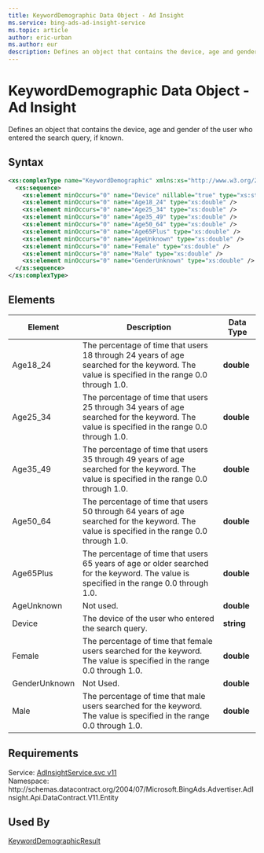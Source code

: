 ```yaml
---
title: KeywordDemographic Data Object - Ad Insight
ms.service: bing-ads-ad-insight-service
ms.topic: article
author: eric-urban
ms.author: eur
description: Defines an object that contains the device, age and gender of the user who entered the search query, if known.
---
```

# KeywordDemographic Data Object - Ad Insight
Defines an object that contains the device, age and gender of the user who entered the search query, if known.

## Syntax
```xml
<xs:complexType name="KeywordDemographic" xmlns:xs="http://www.w3.org/2001/XMLSchema">
  <xs:sequence>
    <xs:element minOccurs="0" name="Device" nillable="true" type="xs:string" />
    <xs:element minOccurs="0" name="Age18_24" type="xs:double" />
    <xs:element minOccurs="0" name="Age25_34" type="xs:double" />
    <xs:element minOccurs="0" name="Age35_49" type="xs:double" />
    <xs:element minOccurs="0" name="Age50_64" type="xs:double" />
    <xs:element minOccurs="0" name="Age65Plus" type="xs:double" />
    <xs:element minOccurs="0" name="AgeUnknown" type="xs:double" />
    <xs:element minOccurs="0" name="Female" type="xs:double" />
    <xs:element minOccurs="0" name="Male" type="xs:double" />
    <xs:element minOccurs="0" name="GenderUnknown" type="xs:double" />
  </xs:sequence>
</xs:complexType>
```

## <a name="elements"></a>Elements

|Element|Description|Data Type|
|-----------|---------------|-------------|
|<a name="age18_24"></a>Age18_24|The percentage of time that users 18 through 24 years of age searched for the keyword. The value is specified in the range 0.0 through 1.0.|**double**|
|<a name="age25_34"></a>Age25_34|The percentage of time that users 25 through 34 years of age searched for the keyword. The value is specified in the range 0.0 through 1.0.|**double**|
|<a name="age35_49"></a>Age35_49|The percentage of time that users 35 through 49 years of age searched for the keyword. The value is specified in the range 0.0 through 1.0.|**double**|
|<a name="age50_64"></a>Age50_64|The percentage of time that users 50 through 64 years of age searched for the keyword. The value is specified in the range 0.0 through 1.0.|**double**|
|<a name="age65plus"></a>Age65Plus|The percentage of time that users 65 years of age or older searched for the keyword. The value is specified in the range 0.0 through 1.0.|**double**|
|<a name="ageunknown"></a>AgeUnknown|Not used.|**double**|
|<a name="device"></a>Device|The device of the user who entered the search query.|**string**|
|<a name="female"></a>Female|The percentage of time that female users searched for the keyword. The value is specified in the range 0.0 through 1.0.|**double**|
|<a name="genderunknown"></a>GenderUnknown|Not Used.|**double**|
|<a name="male"></a>Male|The percentage of time that male users searched for the keyword. The value is specified in the range 0.0 through 1.0.|**double**|

## Requirements
Service: [AdInsightService.svc v11](https://adinsight.api.bingads.microsoft.com/Api/Advertiser/AdInsight/v11/AdInsightService.svc)  
Namespace: http\://schemas.datacontract.org/2004/07/Microsoft.BingAds.Advertiser.AdInsight.Api.DataContract.V11.Entity  

## Used By
[KeywordDemographicResult](keyworddemographicresult.md)  
